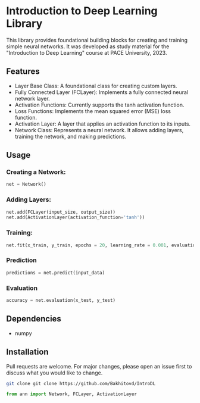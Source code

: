 # Introduction to Deep Learning Library
This library provides foundational building blocks for creating and training simple neural networks. It was developed as study material for the "Introduction to Deep Learning" course at PACE University, 2023.


## Features
- Layer Base Class: A foundational class for creating custom layers.
- Fully Connected Layer (FCLayer): Implements a fully connected neural network layer.
- Activation Functions: Currently supports the tanh activation function.
- Loss Functions: Implements the mean squared error (MSE) loss function.
- Activation Layer: A layer that applies an activation function to its inputs.
- Network Class: Represents a neural network. It allows adding layers, training the network, and making predictions.

## Usage
### Creating a Network:
```python
net = Network()
```
### Adding Layers:
```python 
net.add(FCLayer(input_size, output_size))
net.add(ActivationLayer(activation_function='tanh'))
```
### Training:
```python 
net.fit(x_train, y_train, epochs = 20, learning_rate = 0.001, evaluation=0.2)
```

### Prediction
```python 
predictions = net.predict(input_data)
```
### Evaluation
```python 
accuracy = net.evaluation(x_test, y_test)
```

## Dependencies
- numpy

## Installation
Pull requests are welcome. For major changes, please open an issue first to discuss what you would like to change.
```bash
git clone git clone https://github.com/Bakhitovd/IntroDL
```
```python
from ann import Network, FCLayer, ActivationLayer
```
